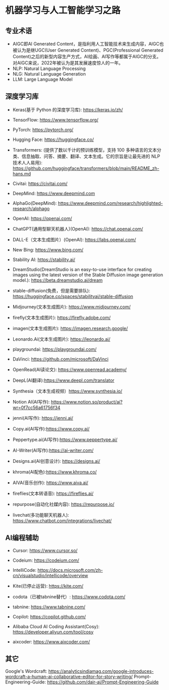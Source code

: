 # 机器学习与人工智能学习之路

## 专业术语

* AIGC即AI Generated Content，是指利用人工智能技术来生成内容，AIGC也被认为是继UGC(User Generated Content)、PGC(Professional Generated Content)之后的新型内容生产方式，AI绘画、AI写作等都属于AIGC的分支。对AIGC来说，2022年被认为是其发展速度惊人的一年。
* NLP: Natural Language Processing
* NLG: Natural Language Generation
* LLM: Large Language Model

## 深度学习库

* Keras(基于 Python 的深度学习库): <https://keras.io/zh/>
* TensorFlow: <https://www.tensorflow.org/>
* PyTorch: <https://pytorch.org/>

* Hugging Face: <https://huggingface.co/>
* Transformers: (提供了数以千计的预训练模型，支持 100 多种语言的文本分类、信息抽取、问答、摘要、翻译、文本生成。它的宗旨是让最先进的 NLP 技术人人易用): <https://github.com/huggingface/transformers/blob/main/README_zh-hans.md>

* Civitai: <https://civitai.com/>

* DeepMind: <https://www.deepmind.com>
* AlphaGo(DeepMind): <https://www.deepmind.com/research/highlighted-research/alphago>

* OpenAI: <https://openai.com/>
* ChatGPT(通用型聊天机器人)(OpenAI): <https://chat.openai.com/>
* DALL-E（文本生成图片）(OpenAI): <https://labs.openai.com/>

* New Bing: <https://www.bing.com/>

* Stability AI: <https://stability.ai/>
* DreamStudio(DreamStudio is an easy-to-use interface for creating images using the latest version of the Stable Diffusion image generation model.): <https://beta.dreamstudio.ai/dream>
* stable-diffusion(免费，但是需要排队): <https://huggingface.co/spaces/stabilityai/stable-diffusion>

* Midjourney(文本生成图片): <https://www.midjourney.com/>
* firefly(文本生成图片): <https://firefly.adobe.com/>
* imagen(文本生成图片): <https://imagen.research.google/>
* Leonardo.Ai(文本生成图片): <https://leonardo.ai/>
* playgroundai: <https://playgroundai.com/>
* DaVinci: <https://github.com/microsoft/DaVinci>
* OpenRead(AI读论文): <https://www.openread.academy/>
* DeepL(AI翻译):<https://www.deepl.com/translator>
* Synthesia（文本生成视频）<https://www.synthesia.io/>
* Notion AI(AI写作): <https://www.notion.so/product/ai?wr=0f7cc56a61756f34>
* jenni(AI写作): <https://jenni.ai/>
* Copy.ai(AI写作):<https://www.copy.ai/>
* Peppertype.ai(AI写作):<https://www.peppertype.ai/>
* AI-Writer(AI写作):<https://ai-writer.com/>
* Designs.ai(AI创意设计): <https://designs.ai/>
* khroma(AI配色):<https://www.khroma.co/>
* AIVA(音乐创作): <https://www.aiva.ai/>
* fireflies(文本转语音): <https://fireflies.ai/>
* repurpose(自动化社媒内容): <https://repurpose.io/>
* livechat(多功能聊天机器人): <https://www.chatbot.com/integrations/livechat/>

## AI编程辅助

* Cursor: <https://www.cursor.so/>
* Codeium: <https://codeium.com/>

* IntelliCode: <https://docs.microsoft.com/zh-cn/visualstudio/intellicode/overview>
* Kite(已停止运营): <https://kite.com/>
* codota（已被tabnine替代）: <https://www.codota.com/>
* tabnine: <https://www.tabnine.com/>

* Copilot: <https://copilot.github.com/>
* Alibaba Cloud AI Coding Assistant(Cosy): <https://developer.aliyun.com/tool/cosy>
* aixcoder: <https://www.aixcoder.com/>

## 其它

Google's Wordcraft: <https://analyticsindiamag.com/google-introduces-wordcraft-a-human-ai-collaborative-editor-for-story-writing/>
Prompt-Engineering-Guide: <https://github.com/dair-ai/Prompt-Engineering-Guide>